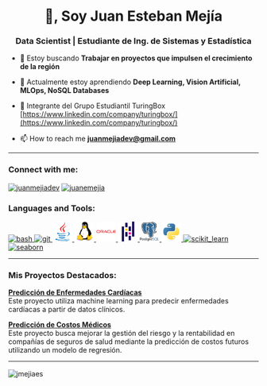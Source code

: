 <h1 align="center">👋, Soy Juan Esteban Mejía</h1>
<h3 align="center">Data Scientist  | Estudiante de Ing. de Sistemas y Estadística</h3>

- 🔭 Estoy buscando **Trabajar en proyectos que impulsen el crecimiento de la región**

- 🌱 Actualmente estoy aprendiendo **Deep Learning, Vision Artificial, MLOps, NoSQL Databases**

- 📝 Integrante del Grupo Estudiantil TuringBox [https://www.linkedin.com/company/turingbox/](https://www.linkedin.com/company/turingbox/)

- 📫 How to reach me **juanmejiadev@gmail.com**

<hr>
<h3 align="left">Connect with me:</h3>
<p align="left">
<a href="https://linkedin.com/in/juanmejiadev" target="blank"><img align="center" src="https://raw.githubusercontent.com/rahuldkjain/github-profile-readme-generator/master/src/images/icons/Social/linked-in-alt.svg" alt="juanmejiadev" height="30" width="40" /></a>
<a href="https://kaggle.com/juanemejia" target="blank"><img align="center" src="https://raw.githubusercontent.com/rahuldkjain/github-profile-readme-generator/master/src/images/icons/Social/kaggle.svg" alt="juanemejia" height="30" width="40" /></a>
</p>

<h3 align="left">Languages and Tools:</h3>
<p align="left"> <a href="https://www.gnu.org/software/bash/" target="_blank" rel="noreferrer"> <img src="https://www.vectorlogo.zone/logos/gnu_bash/gnu_bash-icon.svg" alt="bash" width="40" height="40"/> </a> <a href="https://git-scm.com/" target="_blank" rel="noreferrer"> <img src="https://www.vectorlogo.zone/logos/git-scm/git-scm-icon.svg" alt="git" width="40" height="40"/> </a> <a href="https://www.java.com" target="_blank" rel="noreferrer"> <img src="https://raw.githubusercontent.com/devicons/devicon/master/icons/java/java-original.svg" alt="java" width="40" height="40"/> </a> <a href="https://www.linux.org/" target="_blank" rel="noreferrer"> <img src="https://raw.githubusercontent.com/devicons/devicon/master/icons/linux/linux-original.svg" alt="linux" width="40" height="40"/> </a> <a href="https://www.oracle.com/" target="_blank" rel="noreferrer"> <img src="https://raw.githubusercontent.com/devicons/devicon/master/icons/oracle/oracle-original.svg" alt="oracle" width="40" height="40"/> </a> <a href="https://pandas.pydata.org/" target="_blank" rel="noreferrer"> <img src="https://raw.githubusercontent.com/devicons/devicon/2ae2a900d2f041da66e950e4d48052658d850630/icons/pandas/pandas-original.svg" alt="pandas" width="40" height="40"/> </a> <a href="https://www.postgresql.org" target="_blank" rel="noreferrer"> <img src="https://raw.githubusercontent.com/devicons/devicon/master/icons/postgresql/postgresql-original-wordmark.svg" alt="postgresql" width="40" height="40"/> </a> <a href="https://www.python.org" target="_blank" rel="noreferrer"> <img src="https://raw.githubusercontent.com/devicons/devicon/master/icons/python/python-original.svg" alt="python" width="40" height="40"/> </a> <a href="https://scikit-learn.org/" target="_blank" rel="noreferrer"> <img src="https://upload.wikimedia.org/wikipedia/commons/0/05/Scikit_learn_logo_small.svg" alt="scikit_learn" width="40" height="40"/> </a> <a href="https://seaborn.pydata.org/" target="_blank" rel="noreferrer"> <img src="https://seaborn.pydata.org/_images/logo-mark-lightbg.svg" alt="seaborn" width="40" height="40"/> </a> </p>

<hr>

<h3 align="left">Mis Proyectos Destacados:</h3>
<p align="left">
<a href="https://github.com/jmejiaes/heart_disease_prediction"><strong>Predicción de Enfermedades Cardíacas</strong></a><br>
Este proyecto utiliza machine learning para predecir enfermedades cardíacas a partir de datos clínicos. 
</p>
<p align="left">
<a href="https://github.com/jmejiaes/medical_cost_prediction"><strong>Predicción de Costos Médicos</strong></a><br>
Este proyecto busca mejorar la gestión del riesgo y la rentabilidad en compañías de seguros de salud mediante la predicción de costos futuros utilizando un modelo de regresión.
</p>

<hr>

<p><img align="center" src="https://github-readme-streak-stats.herokuapp.com/?user=jmejiaes&" alt="jmejiaes" /></p>
